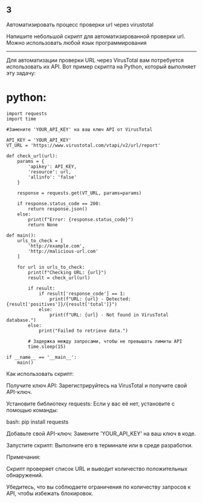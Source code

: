 ## 3

Автоматизировать процесс проверки url через virustotal

Напишите небольшой скрипт для автоматизированной проверки url.    Можно использовать любой язык программирования

___

Для автоматизации проверки URL через VirusTotal вам потребуется использовать их API. Вот пример скрипта на Python, который выполняет эту задачу:

# python:
  
    import requests
    import time
    
    #Замените 'YOUR_API_KEY' на ваш ключ API от VirusTotal
    
    API_KEY = 'YOUR_API_KEY'
    VT_URL = 'https://www.virustotal.com/vtapi/v2/url/report'
    
    def check_url(url):
        params = {
            'apikey': API_KEY,
            'resource': url,
            'allinfo': 'false'
        }
        
        response = requests.get(VT_URL, params=params)
        
        if response.status_code == 200:
            return response.json()
        else:
            print(f"Error: {response.status_code}")
            return None
    
    def main():
        urls_to_check = [
            'http://example.com',
            'http://malicious-url.com'
        ]
    
        for url in urls_to_check:
            print(f"Checking URL: {url}")
            result = check_url(url)
    
            if result:
                if result['response_code'] == 1:
                    print(f"URL: {url} - Detected: {result['positives']}/{result['total']}")
                else:
                    print(f"URL: {url} - Not found in VirusTotal database.")
            else:
                print("Failed to retrieve data.")
    
            # Задержка между запросами, чтобы не превышать лимиты API
            time.sleep(15)
    
    if __name__ == '__main__':
        main()
      
Как использовать скрипт:

Получите ключ API: Зарегистрируйтесь на VirusTotal и получите свой API-ключ.

Установите библиотеку requests: Если у вас её нет, установите с помощью команды:

  bash:
  pip install requests
  
Добавьте свой API-ключ: Замените 'YOUR_API_KEY' на ваш ключ в коде.

Запустите скрипт: Выполните его в терминале или в среде разработки.

Примечания:

Скрипт проверяет список URL и выводит количество положительных обнаружений.

Убедитесь, что вы соблюдаете ограничения по количеству запросов к API, чтобы избежать блокировок.


